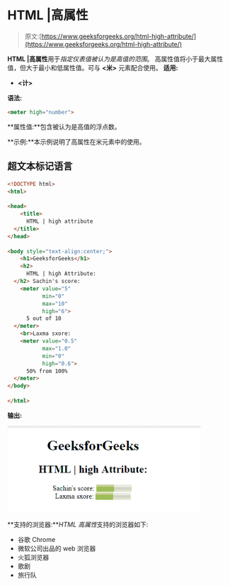 # HTML |高属性

> 原文:[https://www.geeksforgeeks.org/html-high-attribute/](https://www.geeksforgeeks.org/html-high-attribute/)

**HTML |高属性**用于*指定仪表值被认为是高值的范围*。
高属性值将小于最大属性值，但大于最小和低属性值。可与 **<米>** 元素配合使用。
**适用:**

*   **<计>**

**语法:**

```html
<meter high="number"> 
```

**属性值:**包含被认为是高值的浮点数。

**示例:**本示例说明了高属性在米元素中的使用。

## 超文本标记语言

```html
<!DOCTYPE html>
<html>

<head>
    <title>
      HTML | high attribute
  </title>
</head>

<body style="text-align:center;">
    <h1>GeeksforGeeks</h1>
    <h2>
      HTML | high Attribute:
  </h2> Sachin's score:
    <meter value="5"
           min="0"
           max="10"
           high="6">
      5 out of 10
  </meter>
    <br>Laxma sxore:
    <meter value="0.5"
           max="1.0"
           min="0"
           high="0.6">
      50% from 100%
  </meter>
</body>

</html>
```

**输出:**

![](img/173691adbdf6886a9fca005ecbadf429.png)

**支持的浏览器:***HTML 高属性*支持的浏览器如下:

*   谷歌 Chrome
*   微软公司出品的 web 浏览器
*   火狐浏览器
*   歌剧
*   旅行队
